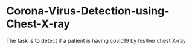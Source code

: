# Corona-Virus-Detection-using-Chest-X-ray
The task  is to detect if a patient is having covid19 by his/her chest X-ray
